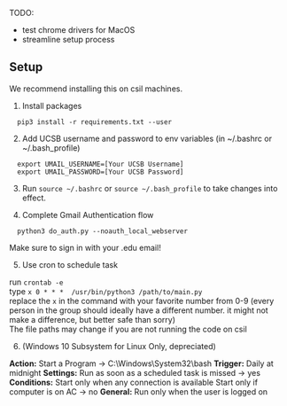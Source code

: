 TODO:
* test chrome drivers for MacOS
* streamline setup process


## Setup
We recommend installing this on csil machines.

  1. Install packages
```
  pip3 install -r requirements.txt --user
```

  2. Add UCSB username and password to env variables (in ~/.bashrc or ~/.bash_profile)
```
  export UMAIL_USERNAME=[Your UCSB Username]
  export UMAIL_PASSWORD=[Your UCSB Password]
```
  3. Run `source ~/.bashrc` or `source ~/.bash_profile` to take changes into effect.

  4. Complete Gmail Authentication flow
```
  python3 do_auth.py --noauth_local_webserver
```
Make sure to sign in with your .edu email!

  5. Use cron to schedule task

  run `crontab -e`  
  type `x 0 * * *  /usr/bin/python3 /path/to/main.py`  
  replace the `x` in the command with your favorite number from 0-9 (every person in the group should ideally have a different number. it might not make a difference, but better safe than sorry)  
  The file paths may change if you are not running the code on csil

  6. (Windows 10 Subsystem for Linux Only, depreciated)

**Action:** 
Start a Program -> C:\Windows\System32\bash
**Trigger:** 
Daily at midnight
**Settings:** 
Run as soon as a scheduled task is missed -> yes
**Conditions:** 
Start only when any connection is available
Start only if computer is on AC -> no
**General:**
Run only when the user is logged on

